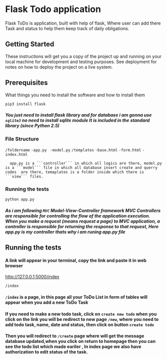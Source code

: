 # Flask Todo application

Flask ToDo  is application, built with help of flask, Where user can add there Task and status to help them keep track of daily obligations.

## Getting Started

These instructions will get you a copy of the project up and running on your local machine for development and testing purposes. See deployment for notes on how to deploy the project on a live system.

## Prerequisites

What things you need to install the software and how to install them

``` pip3 install flask ```
##### You just need to install flask library and for database i am gonna  use ``` sqlite3 ``` no need to install sqlite module It is included in the standard library (since Python 2.5)

### File Structure

 ``` /foldername ```
         ``` -app.py ```
        ```  -model.py ```
         ``` /templates ```
             ``` -base.html ```
             ``` -form.html ```
             ``` -index.html ```
             
      app.py is a ```controller``` in which all logics are there, model.py is a ```model``` file in which all database insert create and querry codes  are there, temaplates is a folder inside which there is ```view``` files.
      
### Running the tests

```python app.py ```

##### As i am following ``` MVC ```  Model-View-Controller framework MVC Controllers are responsible for controlling the flow of the application execution. When you make a request (means request a page) to MVC application, a controller is responsible for returning the response to that request, Here app.py is my controller thats why i am runing app.py file

## Running the tests

#### A link will appear in your terminal, copy the link and paste it in web browser

http://127.0.0.1:5000/index

``` /index  ```
#### ```/index``` is a page, in this page all your ToDo List in form of tables will appear when you add a new ToDo Task

#### If you need to make a new todo task, click on ``` create new todo ``` when you click on the link you will be redirect to new page ``` /new ```, where you need to add todo task, name, date and status, then click on button ``` create todo ``` 
#### Then you will redirect to ``` /create ``` page where will get the message database updated,when you click on return to homepage then you can see the todo list which made eariler , In index page we also have authorization to edit status of the task. 
